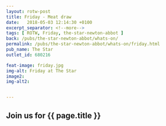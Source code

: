 ```yaml
---
layout: rotw-post
title: Friday - Meat draw
date:   2018-05-03 12:14:30 +0100
excerpt_separator: <!--more-->
tags: [ ROTW, Friday, the-star-newton-abbot ]
back: /pubs/the-star-newton-abbot/whats-on/
permalink: /pubs/the-star-newton-abbot/whats-on/friday.html
pub_name: The Star
outlet_id: 680216

feat-image: friday.jpg
img-alt: Friday at The Star
image2:
img-alt2:


---
```


<h2>Join us for {{ page.title }}</h2>
